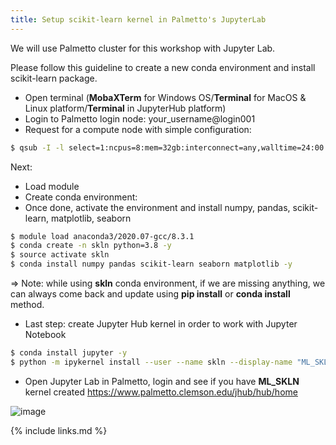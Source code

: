 ```yaml
---
title: Setup scikit-learn kernel in Palmetto's JupyterLab
---
```


We will use Palmetto cluster for this workshop with Jupyter Lab.

Please follow this guideline to create a new conda environment and install scikit-learn package.

- Open terminal (**MobaXTerm** for Windows OS/**Terminal** for MacOS & Linux platform/**Terminal** in JupyterHub platform)
- Login to Palmetto login node: your_username@login001
- Request for a compute node with simple configuration:

```bash
$ qsub -I -l select=1:ncpus=8:mem=32gb:interconnect=any,walltime=24:00:00
```
Next:

- Load module
- Create conda environment:
- Once done, activate the environment and install numpy, pandas, scikit-learn, matplotlib, seaborn

```bash
$ module load anaconda3/2020.07-gcc/8.3.1
$ conda create -n skln python=3.8 -y
$ source activate skln
$ conda install numpy pandas scikit-learn seaborn matplotlib -y
```

=> Note: while using **skln** conda environment, if we are missing anything, we can always come back and update using **pip install**
or **conda install** method.

- Last step: create Jupyter Hub kernel in order to work with Jupyter Notebook

```bash
$ conda install jupyter -y
$ python -m ipykernel install --user --name skln --display-name "ML_SKLN"
```


- Open Jupyter Lab in Palmetto, login and see if you have **ML_SKLN** kernel created
https://www.palmetto.clemson.edu/jhub/hub/home

![image](https://user-images.githubusercontent.com/43855029/117862252-74bbc780-b260-11eb-8dbb-4a07ae955c54.png)

{% include links.md %}
